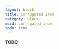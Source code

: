 ```yaml
---
layout: block
title: Corrugated Iron
category: block
mcid: corrugated_iron
todo: true
---
```



**TODO**
